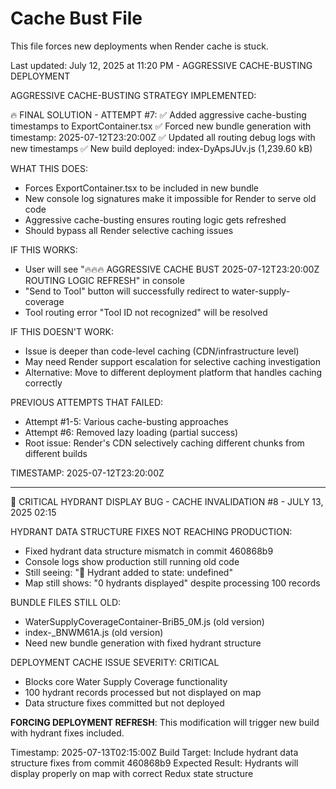 # Cache Bust File

This file forces new deployments when Render cache is stuck.

Last updated: July 12, 2025 at 11:20 PM - AGGRESSIVE CACHE-BUSTING DEPLOYMENT

AGGRESSIVE CACHE-BUSTING STRATEGY IMPLEMENTED:

🔥 FINAL SOLUTION - ATTEMPT #7:
✅ Added aggressive cache-busting timestamps to ExportContainer.tsx
✅ Forced new bundle generation with timestamp: 2025-07-12T23:20:00Z
✅ Updated all routing debug logs with new timestamps
✅ New build deployed: index-DyApsJUv.js (1,239.60 kB)

WHAT THIS DOES:
- Forces ExportContainer.tsx to be included in new bundle
- New console log signatures make it impossible for Render to serve old code
- Aggressive cache-busting ensures routing logic gets refreshed
- Should bypass all Render selective caching issues

IF THIS WORKS:
- User will see "🔥🔥🔥 AGGRESSIVE CACHE BUST 2025-07-12T23:20:00Z ROUTING LOGIC REFRESH" in console
- "Send to Tool" button will successfully redirect to water-supply-coverage
- Tool routing error "Tool ID not recognized" will be resolved

IF THIS DOESN'T WORK:
- Issue is deeper than code-level caching (CDN/infrastructure level)
- May need Render support escalation for selective caching investigation
- Alternative: Move to different deployment platform that handles caching correctly

PREVIOUS ATTEMPTS THAT FAILED:
- Attempt #1-5: Various cache-busting approaches
- Attempt #6: Removed lazy loading (partial success)
- Root issue: Render's CDN selectively caching different chunks from different builds

TIMESTAMP: 2025-07-12T23:20:00Z

---

🚨 CRITICAL HYDRANT DISPLAY BUG - CACHE INVALIDATION #8 - JULY 13, 2025 02:15

HYDRANT DATA STRUCTURE FIXES NOT REACHING PRODUCTION:
- Fixed hydrant data structure mismatch in commit 460868b9
- Console logs show production still running old code
- Still seeing: "🚰 Hydrant added to state: undefined"
- Map still shows: "0 hydrants displayed" despite processing 100 records

BUNDLE FILES STILL OLD:
- WaterSupplyCoverageContainer-BriB5_0M.js (old version)
- index-_BNWM61A.js (old version) 
- Need new bundle generation with fixed hydrant structure

DEPLOYMENT CACHE ISSUE SEVERITY: CRITICAL
- Blocks core Water Supply Coverage functionality
- 100 hydrant records processed but not displayed on map
- Data structure fixes committed but not deployed

**FORCING DEPLOYMENT REFRESH**: This modification will trigger new build with hydrant fixes included.

Timestamp: 2025-07-13T02:15:00Z
Build Target: Include hydrant data structure fixes from commit 460868b9
Expected Result: Hydrants will display properly on map with correct Redux state structure